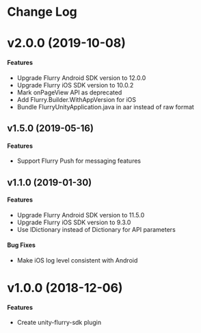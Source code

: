 # Change Log

# v2.0.0 (2019-10-08)

#### Features

* Upgrade Flurry Android SDK version to 12.0.0
* Upgrade Flurry iOS SDK version to 10.0.2
* Mark onPageView API as deprecated
* Add Flurry.Builder.WithAppVersion for iOS
* Bundle FlurryUnityApplication.java in aar instead of raw format

## v1.5.0 (2019-05-16)

#### Features

* Support Flurry Push for messaging features

## v1.1.0 (2019-01-30)

#### Features

* Upgrade Flurry Android SDK version to 11.5.0
* Upgrade Flurry iOS SDK version to 9.3.0
* Use IDictionary instead of Dictionary for API parameters

#### Bug Fixes

* Make iOS log level consistent with Android

# v1.0.0 (2018-12-06)

#### Features

* Create unity-flurry-sdk plugin


